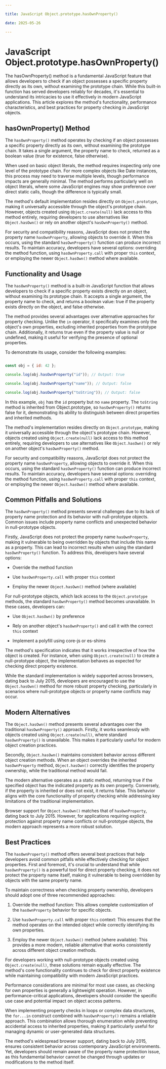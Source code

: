```yaml
---

title: JavaScript Object.prototype.hasOwnProperty()

date: 2025-05-26

---
```



# JavaScript Object.prototype.hasOwnProperty()

The hasOwnProperty() method is a fundamental JavaScript feature that allows developers to check if an object possesses a specific property directly as its own, without examining the prototype chain. While this built-in function has served developers reliably for decades, it's essential to understand its intricacies to use it effectively in modern JavaScript applications. This article explores the method's functionality, performance characteristics, and best practices for property checking in JavaScript objects.


## hasOwnProperty() Method

The `hasOwnProperty()` method operates by checking if an object possesses a specific property directly as its own, without examining the prototype chain. It takes a single argument, the property name to check, returned as a boolean value (true for existence, false otherwise).

When used on basic object literals, the method requires inspecting only one level of the prototype chain. For more complex objects like Date instances, this process may need to traverse multiple levels, though performance impacts are generally minimal. The method performs particularly well on object literals, where some JavaScript engines may show preference over direct static calls, though the difference is typically small.

The method's default implementation resides directly on `Object.prototype`, making it universally accessible through the object's prototype chain. However, objects created using `Object.create(null)` lack access to this method entirely, requiring developers to use alternatives like `Object.hasOwn()` or rely on another object's `hasOwnProperty()` method.

For security and compatibility reasons, JavaScript does not protect the property name `hasOwnProperty`, allowing objects to override it. When this occurs, using the standard `hasOwnProperty()` function can produce incorrect results. To maintain accuracy, developers have several options: overriding the method function, using `hasOwnProperty.call` with proper `this` context, or employing the newer `Object.hasOwn()` method where available.


## Functionality and Usage

The `hasOwnProperty()` method is a built-in JavaScript function that allows developers to check if a specific property exists directly on an object, without examining its prototype chain. It accepts a single argument, the property name to check, and returns a boolean value: true if the property exists directly on the object, and false otherwise.

The method provides several advantages over alternative approaches for property checking. Unlike the `in` operator, it specifically examines only the object's own properties, excluding inherited properties from the prototype chain. Additionally, it returns true even if the property value is null or undefined, making it useful for verifying the presence of optional properties.

To demonstrate its usage, consider the following examples:

```javascript

const obj = { id: 42 };

console.log(obj.hasOwnProperty("id")); // Output: true

console.log(obj.hasOwnProperty("name")); // Output: false

console.log(obj.hasOwnProperty("toString")); // Output: false

```

In this example, `obj` has the `id` property but no `name` property. The `toString` method is inherited from Object.prototype, so `hasOwnProperty()` returns false for it, demonstrating its ability to distinguish between direct properties and inherited methods.

The method's implementation resides directly on `Object.prototype`, making it universally accessible through the object's prototype chain. However, objects created using `Object.create(null)` lack access to this method entirely, requiring developers to use alternatives like `Object.hasOwn()` or rely on another object's `hasOwnProperty()` method.

For security and compatibility reasons, JavaScript does not protect the property name `hasOwnProperty`, allowing objects to override it. When this occurs, using the standard `hasOwnProperty()` function can produce incorrect results. To maintain accuracy, developers have several options: overriding the method function, using `hasOwnProperty.call` with proper `this` context, or employing the newer `Object.hasOwn()` method where available.


## Common Pitfalls and Solutions

The `hasOwnProperty()` method presents several challenges due to its lack of property name protection and its behavior with null-prototype objects. Common issues include property name conflicts and unexpected behavior in null-prototype objects.

Firstly, JavaScript does not protect the property name `hasOwnProperty`, making it vulnerable to being overridden by objects that include this name as a property. This can lead to incorrect results when using the standard `hasOwnProperty()` function. To address this, developers have several options:

- Override the method function

- Use `hasOwnProperty.call` with proper `this` context

- Employ the newer `Object.hasOwn()` method (where available)

For null-prototype objects, which lack access to the `Object.prototype` methods, the standard `hasOwnProperty()` method becomes unavailable. In these cases, developers can:

- Use `Object.hasOwn()` by preference

- Rely on another object's `hasOwnProperty()` and call it with the correct `this` context

- Implement a polyfill using core-js or es-shims

The method's specification indicates that it works irrespective of how the object is created. For instance, when using `Object.create(null)` to create a null-prototype object, the implementation behaves as expected for checking direct property existence.

While the standard implementation is widely supported across browsers, dating back to July 2015, developers are encouraged to use the `Object.hasOwn()` method for more robust property checking, particularly in scenarios where null-prototype objects or property name conflicts may occur.


## Modern Alternatives

The `Object.hasOwn()` method presents several advantages over the traditional `hasOwnProperty()` approach. Firstly, it works seamlessly with objects created using `Object.create(null)`, where standard `hasOwnProperty()` is unavailable. This makes it particularly useful for modern object creation practices.

Secondly, `Object.hasOwn()` maintains consistent behavior across different object creation methods. When an object overrides the inherited `hasOwnProperty` method, `Object.hasOwn()` correctly identifies the property ownership, while the traditional method would fail.

The modern alternative operates as a static method, returning true if the specified object has the indicated property as its own property. Conversely, if the property is inherited or does not exist, it returns false. This behavior aligns with the core functionality of property checking while addressing key limitations of the traditional implementation.

Browser support for `Object.hasOwn()` matches that of `hasOwnProperty`, dating back to July 2015. However, for applications requiring explicit protection against property name conflicts or null-prototype objects, the modern approach represents a more robust solution.


## Best Practices

The `hasOwnProperty()` method offers several best practices that help developers avoid common pitfalls while effectively checking for object properties. First and foremost, it's crucial to understand that while `hasOwnProperty()` is a powerful tool for direct property checking, it does not protect the property name itself, making it vulnerable to being overridden by objects with the same property name.

To maintain correctness when checking property ownership, developers should adopt one of three recommended approaches:

1. Override the method function: This allows complete customization of the `hasOwnProperty` behavior for specific objects.

2. Use `hasOwnProperty.call` with proper `this` context: This ensures that the method operates on the intended object while correctly identifying its own properties.

3. Employ the newer `Object.hasOwn()` method (where available): This provides a more modern, reliable alternative that works consistently across different object creation methods.

For developers working with null-prototype objects created using `Object.create(null)`, these solutions remain equally effective. The method's core functionality continues to check for direct property existence while maintaining compatibility with modern JavaScript practices.

Performance considerations are minimal for most use cases, as checking for own properties is generally a lightweight operation. However, in performance-critical applications, developers should consider the specific use case and potential impact on object access patterns.

When implementing property checks in loops or complex data structures, the `for...in` construct combined with `hasOwnProperty()` remains a reliable approach. This combination allows thorough enumeration while preventing accidental access to inherited properties, making it particularly useful for managing dynamic or user-generated data structures.

The method's widespread browser support, dating back to July 2015, ensures consistent behavior across contemporary JavaScript environments. Yet, developers should remain aware of the property name protection issue, as this fundamental behavior cannot be changed through updates or modifications to the method itself.

